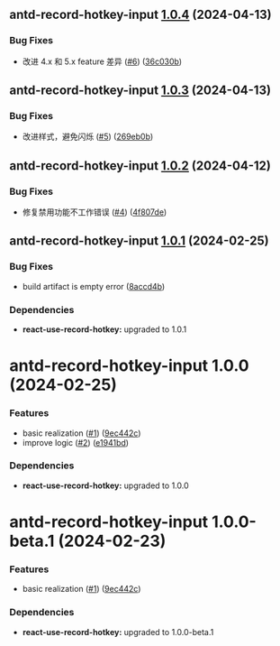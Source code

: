 ## antd-record-hotkey-input [1.0.4](https://github.com/Wxh16144/react-record-hotkey/compare/antd-record-hotkey-input@1.0.3...antd-record-hotkey-input@1.0.4) (2024-04-13)

### Bug Fixes

- 改进 4.x 和 5.x feature 差异 ([#6](https://github.com/Wxh16144/react-record-hotkey/issues/6)) ([36c030b](https://github.com/Wxh16144/react-record-hotkey/commit/36c030bc8ac9065232fccdd20505257faacf9ab5))

## antd-record-hotkey-input [1.0.3](https://github.com/Wxh16144/react-record-hotkey/compare/antd-record-hotkey-input@1.0.2...antd-record-hotkey-input@1.0.3) (2024-04-13)

### Bug Fixes

- 改进样式，避免闪烁 ([#5](https://github.com/Wxh16144/react-record-hotkey/issues/5)) ([269eb0b](https://github.com/Wxh16144/react-record-hotkey/commit/269eb0baa89e73d614b970add9af08423e562c50))

## antd-record-hotkey-input [1.0.2](https://github.com/Wxh16144/react-record-hotkey/compare/antd-record-hotkey-input@1.0.1...antd-record-hotkey-input@1.0.2) (2024-04-12)

### Bug Fixes

- 修复禁用功能不工作错误 ([#4](https://github.com/Wxh16144/react-record-hotkey/issues/4)) ([4f807de](https://github.com/Wxh16144/react-record-hotkey/commit/4f807dec5ec4aeb99fb4f8564c542cdf4a739236))

## antd-record-hotkey-input [1.0.1](https://github.com/Wxh16144/react-record-hotkey/compare/antd-record-hotkey-input@1.0.0...antd-record-hotkey-input@1.0.1) (2024-02-25)

### Bug Fixes

- build artifact is empty error ([8accd4b](https://github.com/Wxh16144/react-record-hotkey/commit/8accd4b2a8be2b3dd8999edbd609ef501bc78024))

### Dependencies

- **react-use-record-hotkey:** upgraded to 1.0.1

# antd-record-hotkey-input 1.0.0 (2024-02-25)

### Features

- basic realization ([#1](https://github.com/Wxh16144/react-record-hotkey/issues/1)) ([9ec442c](https://github.com/Wxh16144/react-record-hotkey/commit/9ec442c551990e36ae7ebe89d1f0ffb02c72121f))
- improve logic ([#2](https://github.com/Wxh16144/react-record-hotkey/issues/2)) ([e1941bd](https://github.com/Wxh16144/react-record-hotkey/commit/e1941bdb3f19e981bc8a73eb74b97df32a3bc942))

### Dependencies

- **react-use-record-hotkey:** upgraded to 1.0.0

# antd-record-hotkey-input 1.0.0-beta.1 (2024-02-23)

### Features

- basic realization ([#1](https://github.com/Wxh16144/react-record-hotkey/issues/1)) ([9ec442c](https://github.com/Wxh16144/react-record-hotkey/commit/9ec442c551990e36ae7ebe89d1f0ffb02c72121f))

### Dependencies

- **react-use-record-hotkey:** upgraded to 1.0.0-beta.1
